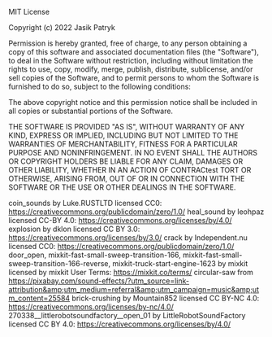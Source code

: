 MIT License

Copyright (c) 2022 Jasik Patryk

Permission is hereby granted, free of charge, to any person obtaining a copy
of this software and associated documentation files (the "Software"), to deal
in the Software without restriction, including without limitation the rights
to use, copy, modify, merge, publish, distribute, sublicense, and/or sell
copies of the Software, and to permit persons to whom the Software is
furnished to do so, subject to the following conditions:

The above copyright notice and this permission notice shall be included in all
copies or substantial portions of the Software.

THE SOFTWARE IS PROVIDED "AS IS", WITHOUT WARRANTY OF ANY KIND, EXPRESS OR
IMPLIED, INCLUDING BUT NOT LIMITED TO THE WARRANTIES OF MERCHANTABILITY,
FITNESS FOR A PARTICULAR PURPOSE AND NONINFRINGEMENT. IN NO EVENT SHALL THE
AUTHORS OR COPYRIGHT HOLDERS BE LIABLE FOR ANY CLAIM, DAMAGES OR OTHER
LIABILITY, WHETHER IN AN ACTION OF CONTRACtest TORT OR OTHERWISE, ARISING FROM,
OUT OF OR IN CONNECTION WITH THE SOFTWARE OR THE USE OR OTHER DEALINGS IN THE
SOFTWARE.

coin_sounds by Luke.RUSTLTD licensed CC0: https://creativecommons.org/publicdomain/zero/1.0/
heal_sound by leohpaz licensed CC-BY 4.0: https://creativecommons.org/licenses/by/4.0/
explosion by dklon licensed CC BY 3.0: https://creativecommons.org/licenses/by/3.0/
crack by Independent.nu licensed CC0: https://creativecommons.org/publicdomain/zero/1.0/
door_open, mixkit-fast-small-sweep-transition-166, mixkit-fast-small-sweep-transition-166-reverse, mixkit-truck-start-engine-1623 by mixkit licensed by mixkit User Terms: https://mixkit.co/terms/
circular-saw from https://pixabay.com/sound-effects/?utm_source=link-attribution&amp;utm_medium=referral&amp;utm_campaign=music&amp;utm_content=25584
brick-crushing by Mountain852 licensed CC BY-NC 4.0: https://creativecommons.org/licenses/by-nc/4.0/
270338__littlerobotsoundfactory__open_01 by LittleRobotSoundFactory licensed CC BY 4.0: https://creativecommons.org/licenses/by/4.0/